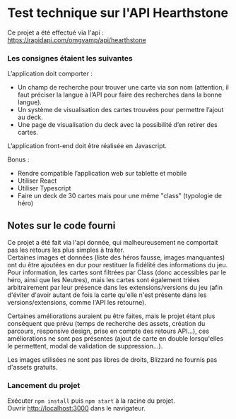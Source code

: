 # Test technique sur l'API Hearthstone

Ce projet a été effectué via l'api : https://rapidapi.com/omgvamp/api/hearthstone

### Les consignes étaient les suivantes
L’application doit comporter :

- Un champ de recherche pour trouver une carte via son nom (attention, il faut préciser la
langue à l’API pour faire des recherches dans la bonne langue).
- Un système de visualisation des cartes trouvées pour permettre l’ajout au deck.
- Une page de visualisation du deck avec la possibilité d’en retirer des cartes.

L’application front-end doit être réalisée en Javascript.

Bonus :
- Rendre compatible l’application web sur tablette et mobile
- Utiliser React
- Utiliser Typescript
- Faire un deck de 30 cartes mais pour une même "class" (typologie de héro)

## Notes sur le code fourni

Ce projet a été fait via l'api donnée, qui malheureusement ne comportait pas les retours les plus simples à traiter.\
Certaines images et données (liste des héros fausse, images manquantes) ont du être ajoutées en dur pour restituer la fidélité des informations du jeu.\
Pour information, les cartes sont filtrées par Class (donc accessibles par le héro, ainsi que les Neutres), mais les cartes sont également triées arbitrairement par leur présence dans les extensions/versions du jeu (afin d'éviter d'avoir autant de fois la carte qu'elle n'est présente dans les versions/extensions, comme l'API les retourne).

Certaines améliorations auraient pu être faites, mais le projet étant plus conséquent que prévu (temps de recherche des assets, création du parcours, responsive design, prise en compte des retours API...), ces améliorations ne sont pas présentes (ajout de carte en double lorsqu'elles le permettent, modal de validation de suppression...).

Les images utilisées ne sont pas libres de droits, Blizzard ne fournis pas d'assets gratuits.

### Lancement du projet

Exécuter `npm install` puis `npm start` à la racine du projet.\
Ouvrir [http://localhost:3000](http://localhost:3000) dans le navigateur.



